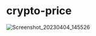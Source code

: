 # crypto-price
![Screenshot_20230404_145526](https://user-images.githubusercontent.com/129845824/229752145-d440145a-b28b-4669-9b40-c15a523a729d.png)
